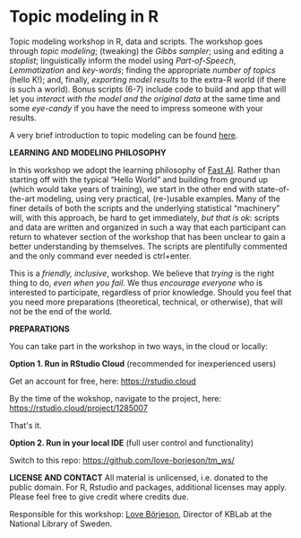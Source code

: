 # Topic modeling in R
Topic modeling workshop in R, data and scripts. The workshop goes through *topic modeling*; (tweaking) the *Gibbs sampler*; using and editing a *stoplist*; linguistically inform the model using *Part-of-Speech*, *Lemmatization* and *key-words*; finding the appropriate *number of topics* (hello K!); and, finally, *exporting model results* to the extra-R world (if there is such a world). Bonus scripts (6-7) include code to build and app that will let you *interact with the model and the original data* at the same time and some *eye-candy* if you have the need to impress someone with your results.

A very brief introduction to topic modeling can be found [here](https://docs.google.com/presentation/d/1UPmCKOCR35Bv7atY15pSILNm_HxR_t62IHMkmU-fKa8/edit?usp=sharing).

**LEARNING AND MODELING PHILOSOPHY**

In this workshop we adopt the learning philosophy of [Fast AI](https://www.fast.ai/2016/10/08/teaching-philosophy/). Rather than starting off with the typical “Hello World” and building from ground up (which would take years of training), we start in the other end with state-of-the-art modeling, using very practical, (re-)usable examples. Many of the finer details of both the scripts and the underlying statistical “machinery” will, with this approach, be hard to get immediately, *but that is ok*: scripts and data are written and organized in such a way that each participant can return to whatever section of the workshop that has been unclear to gain a better understanding by themselves. The scripts are plentifully commented and the only command ever needed is ctrl+enter.

This is a *friendly, inclusive*, workshop. We believe that *trying* is the right thing to do, *even when you fail*. We thus *encourage everyone* who is interested to participate, regardless of prior knowledge. Should you feel that you need more preparations (theoretical, technical, or otherwise), that will not be the end of the world.

**PREPARATIONS**

You can take part in the workshop in two ways, in the cloud or locally:

**Option 1. Run in RStudio Cloud** (recommended for inexperienced users)

Get an account for free, here: https://rstudio.cloud

By the time of the wokshop, navigate to the project, here: https://rstudio.cloud/project/1285007

That's it.

**Option 2. Run in your local IDE** (full user control and functionality)

Switch to this repo: https://github.com/love-borjeson/tm_ws/

**LICENSE AND CONTACT**
All material is unlicensed, i.e. donated to the public domain. For R, Rstudio and packages, additional licenses may apply. Please feel free to give credit where credits due.

Responsible for this workshop: [Love Börjeson](love.borjeson@kb.se), Director of KBLab at the National Library of Sweden.


